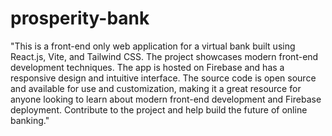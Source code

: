 # prosperity-bank
"This is a front-end only web application for a virtual bank built using React.js, Vite, and Tailwind CSS. The project showcases modern front-end development techniques.
The app is hosted on Firebase and has a responsive design and intuitive interface. The source code is open source and available for use and customization, making it a great resource for anyone looking to learn about modern front-end development and Firebase deployment. Contribute to the project and help build the future of online banking."
